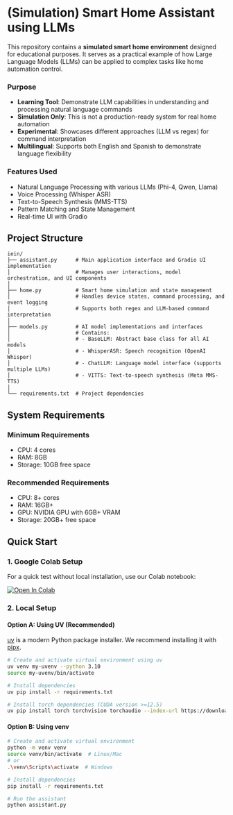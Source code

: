 # (Simulation) Smart Home Assistant using LLMs

This repository contains a **simulated smart home environment** designed for educational purposes. It serves as a practical example of how Large Language Models (LLMs) can be applied to complex tasks like home automation control.

### Purpose
- **Learning Tool**: Demonstrate LLM capabilities in understanding and processing natural language commands
- **Simulation Only**: This is not a production-ready system for real home automation
- **Experimental**: Showcases different approaches (LLM vs regex) for command interpretation
- **Multilingual**: Supports both English and Spanish to demonstrate language flexibility

### Features Used
- Natural Language Processing with various LLMs (Phi-4, Qwen, Llama)
- Voice Processing (Whisper ASR)
- Text-to-Speech Synthesis (MMS-TTS)
- Pattern Matching and State Management
- Real-time UI with Gradio

## Project Structure

```
iein/
├── assistant.py      # Main application interface and Gradio UI implementation
│                     # Manages user interactions, model orchestration, and UI components
│
├── home.py           # Smart home simulation and state management
│                     # Handles device states, command processing, and event logging
│                     # Supports both regex and LLM-based command interpretation
│
├── models.py         # AI model implementations and interfaces
│                     # Contains:
│                     # - BaseLLM: Abstract base class for all AI models
│                     # - WhisperASR: Speech recognition (OpenAI Whisper)
│                     # - ChatLLM: Language model interface (supports multiple LLMs)
│                     # - VITTS: Text-to-speech synthesis (Meta MMS-TTS)
│
└── requirements.txt  # Project dependencies
```

## System Requirements

### Minimum Requirements
- CPU: 4 cores
- RAM: 8GB
- Storage: 10GB free space

### Recommended Requirements
- CPU: 8+ cores
- RAM: 16GB+
- GPU: NVIDIA GPU with 6GB+ VRAM
- Storage: 20GB+ free space

## Quick Start

### 1. Google Colab Setup

For a quick test without local installation, use our Colab notebook:

[![Open In Colab](https://colab.research.google.com/assets/colab-badge.svg)](https://colab.research.google.com/drive/1Rjtl0juRd6j0u9JKREsnqh_CeXRAGbzF?usp=sharing)

### 2. Local Setup

#### Option A: Using UV (Recommended)
[uv](https://docs.astral.sh/uv/pip/) is a modern Python package installer. We recommend installing it with [pipx](https://pipx.pypa.io/stable/installation/).

```bash
# Create and activate virtual environment using uv 
uv venv my-uvenv --python 3.10
source my-uvenv/bin/activate

# Install dependencies
uv pip install -r requirements.txt

# Install torch dependencies (CUDA version >=12.5)
uv pip install torch torchvision torchaudio --index-url https://download.pytorch.org/whl/cu126
```

#### Option B: Using venv
```bash
# Create and activate virtual environment
python -m venv venv
source venv/bin/activate  # Linux/Mac
# or
.\venv\Scripts\activate  # Windows

# Install dependencies
pip install -r requirements.txt

# Run the assistant
python assistant.py
```

